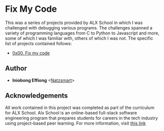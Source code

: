 # Fix My Code

This was a series of projects provided by ALX School in which I was
challenged with debugging various programs. The challenges spanned a variety of
programming languages from C to Python to Javascript and more, some of which I
was familiar with, others of which I was not. The specific list of projects
contained follows:

* [0x00. Fix my code](./0x00-challenge)

## Author

* __Iniobong Effiong__ <[Natzsmart](https://github.com/Natzsmart)>

## Acknowledgements

All work contained in this project was completed as part of the curriculum for ALX School. Alx School is an online-based full-stack software
engineering program that prepares students for careers in the tech industry
using project-based peer learning. For more information, visit
[this link](https://www.alxafrica.co/)
